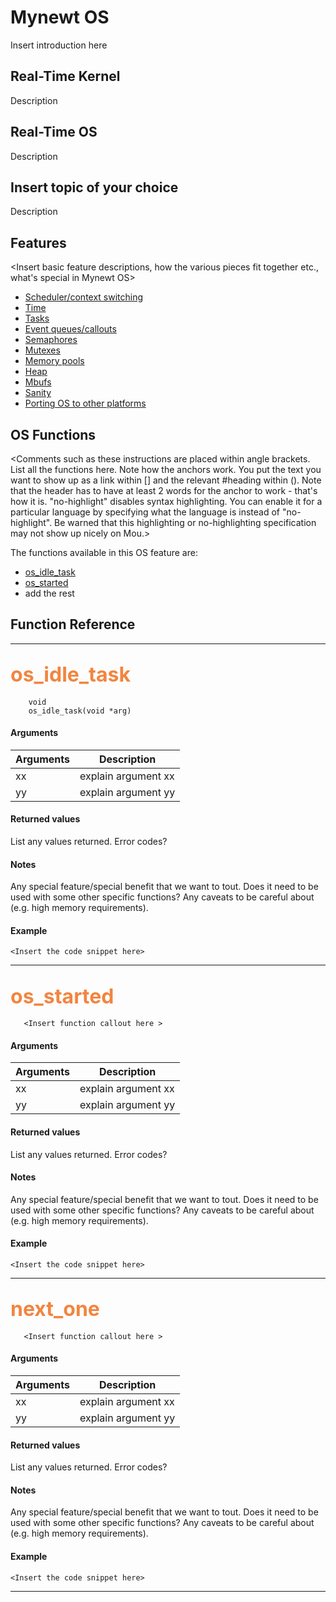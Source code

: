 # Mynewt OS 

Insert introduction here  

## Real-Time Kernel <Modify as you Wish>

 Description

## Real-Time OS <Modify as you Wish>

 Description


## Insert topic of your choice

 Description

## Features

<Insert basic feature descriptions, how the various pieces fit together etc., what's special in Mynewt OS>

* [Scheduler/context switching](context_switch.md)
* [Time](time.md)
* [Tasks](task.md)
* [Event queues/callouts](event_queue.md)
* [Semaphores](semaphore.md)
* [Mutexes](mutex.md)
* [Memory pools](memory_pool.md)
* [Heap](heap.md)
* [Mbufs](mbufs.md)
* [Sanity](sanity.md)
* [Porting OS to other platforms](port_os.md)

## OS Functions

<Comments such as these instructions are placed within angle brackets. List all the functions here. Note how the anchors work. You put the text you want to show up as a link within [] and the relevant #heading within (). Note that the header has to have at least 2 words for the anchor to work - that's how it is. "no-highlight" disables syntax highlighting. You can enable it for a particular language by specifying what the language is instead of "no-highlight". Be warned that this highlighting or no-highlighting specification may not show up nicely on Mou.>

The functions available in this OS feature are:

* [os_idle_task](#os_idle_task)
* [os_started](#os_started)
* add the rest

## Function Reference

------------------

## <font color="F2853F" style="font-size:24pt"> os_idle_task</font>

```no-highlight
    void
    os_idle_task(void *arg)
```

<Insert short description>


#### Arguments

| Arguments | Description |
|-----------|-------------|
| xx |  explain argument xx  |
| yy |  explain argument yy  |

#### Returned values

List any values returned.
Error codes?

#### Notes 

Any special feature/special benefit that we want to tout. 
Does it need to be used with some other specific functions?
Any caveats to be careful about (e.g. high memory requirements).

#### Example

<Add text to set up the context for the example here>

```no-highlight
<Insert the code snippet here>
```

---------------------
   
## <font color="#F2853F" style="font-size:24pt"> os_started</font>

```no-highlight
   <Insert function callout here >
```

<Insert short description>


#### Arguments

| Arguments | Description |
|-----------|-------------|
| xx |  explain argument xx  |
| yy |  explain argument yy  |

#### Returned values

List any values returned.
Error codes?

#### Notes 

Any special feature/special benefit that we want to tout. 
Does it need to be used with some other specific functions?
Any caveats to be careful about (e.g. high memory requirements).

#### Example

<Add text to set up the context for the example here>

```no-highlight
<Insert the code snippet here>
```

---------------------
   
## <font color="#F2853F" style="font-size:24pt"> next_one </font>

```no-highlight
   <Insert function callout here >
```

<Insert short description>


#### Arguments

| Arguments | Description |
|-----------|-------------|
| xx |  explain argument xx  |
| yy |  explain argument yy  |

#### Returned values

List any values returned.
Error codes?

#### Notes 

Any special feature/special benefit that we want to tout. 
Does it need to be used with some other specific functions?
Any caveats to be careful about (e.g. high memory requirements).

#### Example

<Add text to set up the context for the example here>

```no-highlight
<Insert the code snippet here>
```

---------------------

